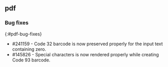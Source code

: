 ## pdf

### Bug fixes
{:#pdf-bug-fixes}

* \#241159  - Code 32 barcode is now preserved properly for the input text containing zero.
* \#145826  - Special characters is now rendered properly while creating Code 93 barcode.